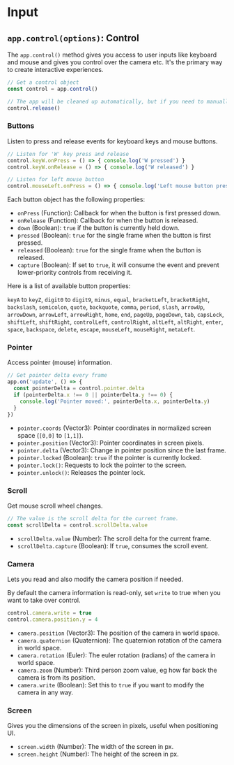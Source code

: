 # Input

## `app.control(options)`: Control

The `app.control()` method gives you access to user inputs like keyboard and mouse and gives you control over the camera etc. It's the primary way to create interactive experiences.

```javascript
// Get a control object
const control = app.control()

// The app will be cleaned up automatically, but if you need to manually release control:
control.release()
```

### Buttons

Listen to press and release events for keyboard keys and mouse buttons.

```javascript
// Listen for 'W' key press and release
control.keyW.onPress = () => { console.log('W pressed') }
control.keyW.onRelease = () => { console.log('W released') }

// Listen for left mouse button
control.mouseLeft.onPress = () => { console.log('Left mouse button pressed') }
```

Each button object has the following properties:
*   `onPress` (Function): Callback for when the button is first pressed down.
*   `onRelease` (Function): Callback for when the button is released.
*   `down` (Boolean): `true` if the button is currently held down.
*   `pressed` (Boolean): `true` for the single frame when the button is first pressed.
*   `released` (Boolean): `true` for the single frame when the button is released.
*   `capture` (Boolean): If set to `true`, it will consume the event and prevent lower-priority controls from receiving it.

Here is a list of available button properties:

`keyA` to `keyZ`, `digit0` to `digit9`, `minus`, `equal`, `bracketLeft`, `bracketRight`, `backslash`, `semicolon`, `quote`, `backquote`, `comma`, `period`, `slash`, `arrowUp`, `arrowDown`, `arrowLeft`, `arrowRight`, `home`, `end`, `pageUp`, `pageDown`, `tab`, `capsLock`, `shiftLeft`, `shiftRight`, `controlLeft`, `controlRight`, `altLeft`, `altRight`, `enter`, `space`, `backspace`, `delete`, `escape`, `mouseLeft`, `mouseRight`, `metaLeft`.

### Pointer

Access pointer (mouse) information.

```javascript
// Get pointer delta every frame
app.on('update', () => {
  const pointerDelta = control.pointer.delta
  if (pointerDelta.x !== 0 || pointerDelta.y !== 0) {
    console.log('Pointer moved:', pointerDelta.x, pointerDelta.y)
  }
})
```

*   `pointer.coords` (Vector3): Pointer coordinates in normalized screen space (`[0,0]` to `[1,1]`).
*   `pointer.position` (Vector3): Pointer coordinates in screen pixels.
*   `pointer.delta` (Vector3): Change in pointer position since the last frame.
*   `pointer.locked` (Boolean): `true` if the pointer is currently locked.
*   `pointer.lock()`: Requests to lock the pointer to the screen.
*   `pointer.unlock()`: Releases the pointer lock.

### Scroll

Get mouse scroll wheel changes.

```javascript
// The value is the scroll delta for the current frame.
const scrollDelta = control.scrollDelta.value
```

*   `scrollDelta.value` (Number): The scroll delta for the current frame.
*   `scrollDelta.capture` (Boolean): If `true`, consumes the scroll event.

### Camera

Lets you read and also modify the camera position if needed.

By default the camera information is read-only, set `write` to true when you want to take over control.

```jsx
control.camera.write = true
control.camera.position.y = 4
```

*   `camera.position` (Vector3): The position of the camera in world space.
*   `camera.quaternion` (Quaternion): The quaternion rotation of the camera in world space.
*   `camera.rotation` (Euler): The euler rotation (radians) of the camera in world space.
*   `camera.zoom` (Number): Third person zoom value, eg how far back the camera is from its position.
*   `camera.write` (Boolean): Set this to `true` if you want to modify the camera in any way.


### Screen

Gives you the dimensions of the screen in pixels, useful when positioning UI.

*   `screen.width` (Number): The width of the screen in px.
*   `screen.height` (Number): The height of the screen in px.